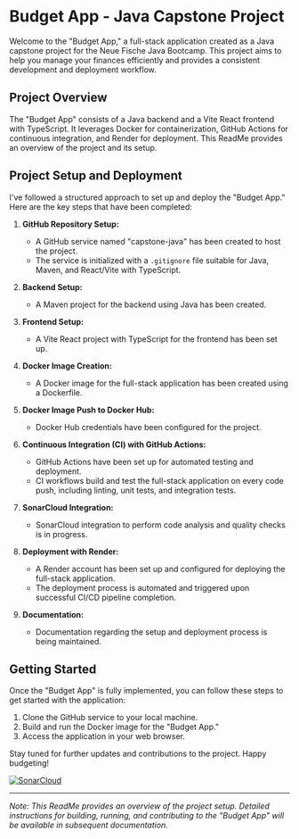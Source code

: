 # Budget App - Java Capstone Project

Welcome to the "Budget App," a full-stack application created as a Java capstone project for the Neue Fische Java Bootcamp. This project aims to help you manage your finances efficiently and provides a consistent development and deployment workflow.

## Project Overview

The "Budget App" consists of a Java backend and a Vite React frontend with TypeScript. It leverages Docker for containerization, GitHub Actions for continuous integration, and Render for deployment. This ReadMe provides an overview of the project and its setup.

## Project Setup and Deployment

I've followed a structured approach to set up and deploy the "Budget App." Here are the key steps that have been completed:

1. **GitHub Repository Setup:**
    - A GitHub service named "capstone-java" has been created to host the project.
    - The service is initialized with a `.gitignore` file suitable for Java, Maven, and React/Vite with TypeScript.

2. **Backend Setup:**
    - A Maven project for the backend using Java has been created.

3. **Frontend Setup:**
    - A Vite React project with TypeScript for the frontend has been set up.

4. **Docker Image Creation:**
    - A Docker image for the full-stack application has been created using a Dockerfile.

5. **Docker Image Push to Docker Hub:**
    - Docker Hub credentials have been configured for the project.

6. **Continuous Integration (CI) with GitHub Actions:**
    - GitHub Actions have been set up for automated testing and deployment.
    - CI workflows build and test the full-stack application on every code push, including linting, unit tests, and integration tests.

7. **SonarCloud Integration:**
    - SonarCloud integration to perform code analysis and quality checks is in progress.

8. **Deployment with Render:**
    - A Render account has been set up and configured for deploying the full-stack application.
    - The deployment process is automated and triggered upon successful CI/CD pipeline completion.

9. **Documentation:**
    - Documentation regarding the setup and deployment process is being maintained.

    
## Getting Started

Once the "Budget App" is fully implemented, you can follow these steps to get started with the application:

1. Clone the GitHub service to your local machine.
2. Build and run the Docker image for the "Budget App."
3. Access the application in your web browser.

Stay tuned for further updates and contributions to the project. Happy budgeting!

[![SonarCloud](https://sonarcloud.io/images/project_badges/sonarcloud-orange.svg)](https://sonarcloud.io/summary/new_code?id=ryliecc_capstone-java-backend)

---

*Note: This ReadMe provides an overview of the project setup. Detailed instructions for building, running, and contributing to the "Budget App" will be available in subsequent documentation.*
